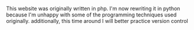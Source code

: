 This website was originally written in php. I'm now rewriting it in python because I'm unhappy with some of the programming techniques used originally.
additionally, this time around I will better practice version control

